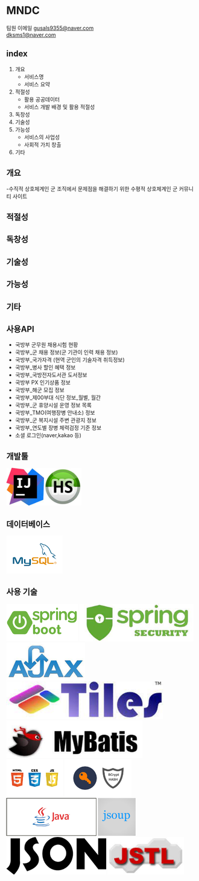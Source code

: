 # MNDC

팀원 이메일
gusals9355@naver.com</br>
dksms1@naver.com


## index
1. 개요
   - 서비스명
   - 서비스 요약
2. 적절성
   - 활용 공공데이터
   - 서비스 개발 배경 및 활용 적절성
3. 독창성
4. 기술성
5. 가능성
   - 서비스의 사업성
   - 사회적 가치 창출
6. 기타

## 개요
   -수직적 상호체계인 군 조직에서 문제점을 해결하기 위한 수평적 상호체계인 군 커뮤니티 사이트
## 적절성

## 독창성

## 기술성

## 가능성


## 기타


## 사용API
  - 국방부 군무원 채용시험 현황
  - 국방부_군 채용 정보(군 기관이 인력 채용 정보)
  - 국방부_국가자격 (현역 군인의 기술자격 취득정보)
  - 국방부_병사 할인 혜택 정보
  - 국방부_국방전자도서관 도서정보
  - 국방부 PX 인기상품 정보
  - 국방부_해군 모집 정보
  - 국방부_제00부대 식단 정보_월별, 월간
  - 국방부_군 휴양시설 운영 정보 목록
  - 국방부_TMO(여행장병 안내소) 정보
  - 국방부_군 복지시설 주변 관광지 정보
  - 국방부_연도별 장병 체력검정 기준 정보
  - 소셜 로그인(naver,kakao 등)

## 개발툴<br>
<kbd><img src="/forReadMe/intelliJ.jpg" height="100"><img src="/forReadMe/hs.jpg" height="100"></kbd>

## 데이터베이스<br>
  <kbd><img src="/forReadMe/mysql.png" height="100">
## 사용 기술<br>
<p align="left">
  <kbd><img src="/forReadMe/spring boot.png" height="100"></kbd>
  <kbd><img src="/forReadMe/security.jpg" height="100"></kbd>
  <kbd><img src="/forReadMe/ajax.jpg" height="100"></kbd>
  <kbd><img src="/forReadMe/tiles.jpg" height="100"></kbd>
  <kbd><img src="/forReadMe/mybatis.jpg" height="100"></kbd>
  <kbd><img src="/forReadMe/htmlcssjs.png" height="100"></kbd>
  <kbd><img src="/forReadMe/bcrypt.png" height="100"></kbd>
  <kbd><img src="/forReadMe/java.png" height="100"></kbd>
  <kbd><img src="/forReadMe/jsoup.png" height="100"></kbd>
  <kbd><img src="/forReadMe/json.png" height="100"></kbd>
  <kbd><img src="/forReadMe/jstl.jpg" height="100"></kbd>
</p>
 
